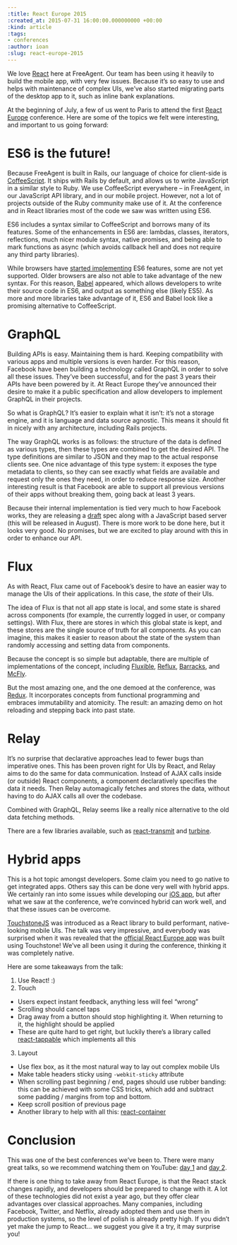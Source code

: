 ```yaml
---
:title: React Europe 2015
:created_at: 2015-07-31 16:00:00.000000000 +00:00
:kind: article
:tags:
- conferences
:author: ioan
:slug: react-europe-2015
---
```


We love [React](http://facebook.github.io/react) here at FreeAgent. Our team has been using it heavily to build the mobile app, with very few issues. Because it’s so easy to use and helps with maintenance of complex UIs, we’ve also started migrating parts of the desktop app to it, such as inline bank explanations.

At the beginning of July, a few of us went to Paris to attend the first [React Europe](https://www.react-europe.org) conference. Here are some of the topics we felt were interesting, and important to us going forward:

# ES6 is the future!

Because FreeAgent is built in Rails, our language of choice for client-side is [CoffeeScript](http://coffeescript.org). It ships with Rails by default, and allows us to write JavaScript in a similar style to Ruby. We use CoffeeScript everywhere – in FreeAgent, in our JavaScript API library, and in our mobile project. However, not a lot of projects outside of the Ruby community make use of it. At the conference and in React libraries most of the code we saw was written using ES6.

ES6 includes a syntax similar to CoffeeScript and borrows many of its features. Some of the enhancements in ES6 are: lambdas, classes, iterators, reflections, much nicer module syntax, native promises, and being able to mark functions as async (which avoids callback hell and does not require any third party libraries).

While browsers have [started implementing](http://kangax.github.io/compat-table/es6) ES6 features, some are not yet supported. Older browsers are also not able to take advantage of the new syntax. For this reason, [Babel](http://babeljs.io) appeared, which allows developers to write their source code in ES6, and output as something else (likely ES5). As more and more libraries take advantage of it, ES6 and Babel look like a promising alternative to CoffeeScript.

# GraphQL

Building APIs is easy. Maintaining them is hard. Keeping compatibility with various apps and multiple versions is even harder. For this reason, Facebook have been building a technology called GraphQL in order to solve all these issues. They’ve been successful, and for the past 3 years their APIs have been powered by it. At React Europe they’ve announced their desire to make it a public specification and allow developers to implement GraphQL in their projects.

So what is GraphQL? It’s easier to explain what it isn’t: it’s not a storage engine, and it is language and data source agnostic. This means it should fit in nicely with any architecture, including Rails projects.

The way GraphQL works is as follows: the structure of the data is defined as various types, then these types are combined to get the desired API. The type definitions are similar to JSON and they map to the actual response clients see. One nice advantage of this type system: it exposes the type metadata to clients, so they can see exactly what fields are available and request only the ones they need, in order to reduce response size. Another interesting result is that Facebook are able to support all previous versions of their apps without breaking them, going back at least 3 years.

Because their internal implementation is tied very much to how Facebook works, they are releasing a [draft](http://facebook.github.io/graphql) spec along with a JavaScript based server (this will be released in August). There is more work to be done here, but it looks very good. No promises, but we are excited to play around with this in order to enhance our API.

# Flux

As with React, Flux came out of Facebook’s desire to have an easier way to manage the UIs of their applications. In this case, the _state_ of their UIs.

The idea of Flux is that not all app state is local, and some state is shared across components (for example, the currently logged in user, or company settings). With Flux, there are stores in which this global state is kept, and these stores are the single source of truth for all components. As you can imagine, this makes it easier to reason about the state of the system than randomly accessing and setting data from components.

Because the concept is so simple but adaptable, there are multiple of implementations of the concept, including [Fluxible](https://github.com/yahoo/fluxible), [Reflux](https://github.com/reflux/refluxjs), [Barracks](https://github.com/yoshuawuyts/barracks), and [McFly](https://github.com/kenwheeler/mcfly).

But the most amazing one, and the one demoed at the conference, was [Redux](https://github.com/gaearon/redux). It incorporates concepts from functional programming and embraces immutability and atomicity. The result: an amazing demo on hot reloading and stepping back into past state.

# Relay

It’s no surprise that declarative approaches lead to fewer bugs than imperative ones. This has been proven right for UIs by React, and Relay aims to do the same for data communication. Instead of AJAX calls inside (or outside) React components, a component declaratively specifies the data it needs. Then Relay automagically fetches and stores the data, without having to do AJAX calls all over the codebase.

Combined with GraphQL, Relay seems like a really nice alternative to the old data fetching methods.

There are a few libraries available, such as [react-transmit](https://github.com/RickWong/react-transmit) and [turbine](https://github.com/chute/turbine).

# Hybrid apps

This is a hot topic amongst developers. Some claim you need to go native to get integrated apps. Others say this can be done very well with hybrid apps. We certainly ran into some issues while developing our [iOS app](http://www.freeagent.com/central/introducing-freeagent-mobile-ios), but after what we saw at the conference, we’re convinced hybrid can work well, and that these issues can be overcome.

[TouchstoneJS](http://touchstonejs.io) was introduced as a React library to build performant, native-looking mobile UIs. The talk was very impressive, and everybody was surprised when it was revealed that the [official React Europe app](http://thinkmill.com.au/react-europe) was built using Touchstone! We’ve all been using it during the conference, thinking it was completely native.

Here are some takeaways from the talk:

1. Use React! :)
2. Touch
- Users expect instant feedback, anything less will feel “wrong”
- Scrolling should cancel taps
- Drag away from a button should stop highlighting it. When returning to it, the highlight should be applied
- These are quite hard to get right, but luckily there’s a library called [react-tappable](https://github.com/JedWatson/react-tappable) which implements all this
3. Layout
- Use flex box, as it the most natural way to lay out complex mobile UIs
- Make table headers sticky using `-webkit-sticky` attribute
- When scrolling past beginning / end, pages should use rubber banding: this can be achieved with some CSS tricks, which add and subtract some padding / margins from top and bottom.
- Keep scroll position of previous page
- Another library to help with all this: [react-container](https://github.com/JedWatson/react-container)

# Conclusion

This was one of the best conferences we’ve been to. There were many great talks, so we recommend watching them on YouTube: [day 1](https://www.youtube.com/playlist?list=PLCC436JpVnK0Phxld2dD4tM4xPMxJCiRD) and [day 2](https://www.youtube.com/playlist?list=PLCC436JpVnK3HvUSAHpt-LRJkIK8pQG6R).

If there is one thing to take away from React Europe, is that the React stack changes rapidly, and developers should be prepared to change with it. A lot of these technologies did not exist a year ago, but they offer clear advantages over classical approaches. Many companies, including Facebook, Twitter, and Netflix, already adopted them and use them in production systems, so the level of polish is already pretty high. If you didn’t yet make the jump to React… we suggest you give it a try, it may surprise you!
